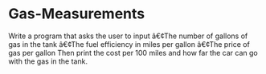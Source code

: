 # Gas-Measurements
Write a program that asks the user to input  â€¢The number of gallons of gas in the tank  â€¢The fuel efficiency in miles per gallon  â€¢The price of gas per gallon  Then print the cost per 100 miles and how far the car can go  with the gas in the tank.
